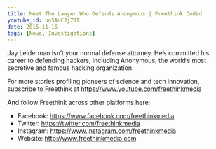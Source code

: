 ```yaml
---
title: Meet The Lawyer Who Defends Anonymous | Freethink Coded
youtube_id: unSAHCJj7RI
date: 2015-11-16
tags: [News, Investigations]
---
```


Jay Leiderman isn’t your normal defense attorney. He’s committed his career to defending hackers, including Anonymous, the world’s most secretive and famous hacking organization.

For more stories profiling pioneers of science and tech innovation, subscribe to Freethink at <https://www.youtube.com/freethinkmedia>

And follow Freethink across other platforms here:

- Facebook: <https://www.facebook.com/freethinkmedia>
- Twitter: <https://twitter.com/freethinkmedia>
- Instagram: <https://www.instagram.com/freethinkmedia>
- Website: <http://www.freethinkmedia.com>


